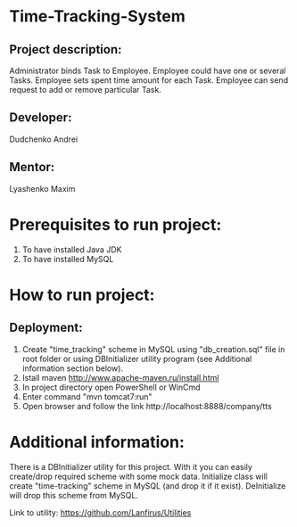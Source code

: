 # Time-Tracking-System
## Project description:
Administrator binds Task to Employee.
Employee could have one or several Tasks.
Employee sets spent time amount for each Task.
Employee can send request to add or remove particular Task.

## Developer:
Dudchenko Andrei
## Mentor:
Lyashenko Maxim

# Prerequisites to run project:
1. To have installed Java JDK
2. To have installed MySQL

# How to run project:
## Deployment:
1. Create "time_tracking" scheme in MySQL using "db_creation.sql" file in root folder or using DBInitializer utility program (see Additional information section below). 
2. Istall maven http://www.apache-maven.ru/install.html
3. In project directory open PowerShell or WinCmd
4. Enter command "mvn tomcat7:run"
5. Open browser and follow the link http://localhost:8888/company/tts

# Additional information:
There is a DBInitializer utility for this project. With it you can easily create/drop required scheme with some mock data.
Initialize class will create "time-tracking" scheme in MySQL (and drop it if it exist).
DeInitialize will drop this scheme from MySQL.

Link to utility:
https://github.com/Lanfirus/Utilities